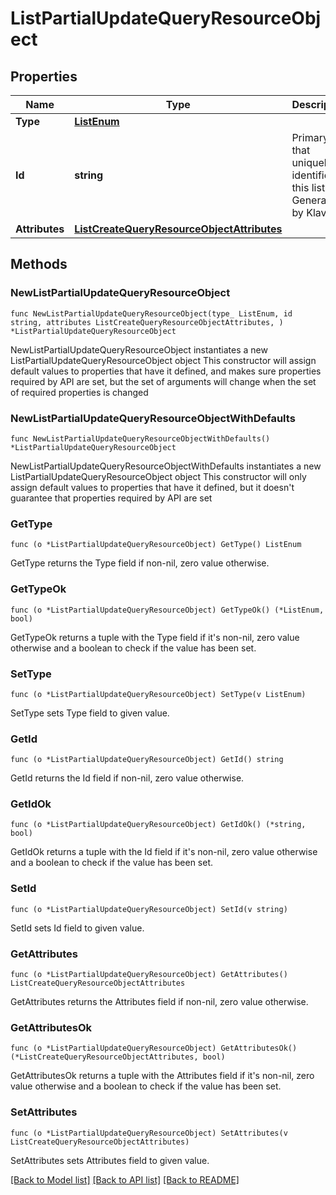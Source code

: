 # ListPartialUpdateQueryResourceObject

## Properties

Name | Type | Description | Notes
------------ | ------------- | ------------- | -------------
**Type** | [**ListEnum**](ListEnum.md) |  | 
**Id** | **string** | Primary key that uniquely identifies this list. Generated by Klaviyo. | 
**Attributes** | [**ListCreateQueryResourceObjectAttributes**](ListCreateQueryResourceObjectAttributes.md) |  | 

## Methods

### NewListPartialUpdateQueryResourceObject

`func NewListPartialUpdateQueryResourceObject(type_ ListEnum, id string, attributes ListCreateQueryResourceObjectAttributes, ) *ListPartialUpdateQueryResourceObject`

NewListPartialUpdateQueryResourceObject instantiates a new ListPartialUpdateQueryResourceObject object
This constructor will assign default values to properties that have it defined,
and makes sure properties required by API are set, but the set of arguments
will change when the set of required properties is changed

### NewListPartialUpdateQueryResourceObjectWithDefaults

`func NewListPartialUpdateQueryResourceObjectWithDefaults() *ListPartialUpdateQueryResourceObject`

NewListPartialUpdateQueryResourceObjectWithDefaults instantiates a new ListPartialUpdateQueryResourceObject object
This constructor will only assign default values to properties that have it defined,
but it doesn't guarantee that properties required by API are set

### GetType

`func (o *ListPartialUpdateQueryResourceObject) GetType() ListEnum`

GetType returns the Type field if non-nil, zero value otherwise.

### GetTypeOk

`func (o *ListPartialUpdateQueryResourceObject) GetTypeOk() (*ListEnum, bool)`

GetTypeOk returns a tuple with the Type field if it's non-nil, zero value otherwise
and a boolean to check if the value has been set.

### SetType

`func (o *ListPartialUpdateQueryResourceObject) SetType(v ListEnum)`

SetType sets Type field to given value.


### GetId

`func (o *ListPartialUpdateQueryResourceObject) GetId() string`

GetId returns the Id field if non-nil, zero value otherwise.

### GetIdOk

`func (o *ListPartialUpdateQueryResourceObject) GetIdOk() (*string, bool)`

GetIdOk returns a tuple with the Id field if it's non-nil, zero value otherwise
and a boolean to check if the value has been set.

### SetId

`func (o *ListPartialUpdateQueryResourceObject) SetId(v string)`

SetId sets Id field to given value.


### GetAttributes

`func (o *ListPartialUpdateQueryResourceObject) GetAttributes() ListCreateQueryResourceObjectAttributes`

GetAttributes returns the Attributes field if non-nil, zero value otherwise.

### GetAttributesOk

`func (o *ListPartialUpdateQueryResourceObject) GetAttributesOk() (*ListCreateQueryResourceObjectAttributes, bool)`

GetAttributesOk returns a tuple with the Attributes field if it's non-nil, zero value otherwise
and a boolean to check if the value has been set.

### SetAttributes

`func (o *ListPartialUpdateQueryResourceObject) SetAttributes(v ListCreateQueryResourceObjectAttributes)`

SetAttributes sets Attributes field to given value.



[[Back to Model list]](../README.md#documentation-for-models) [[Back to API list]](../README.md#documentation-for-api-endpoints) [[Back to README]](../README.md)


